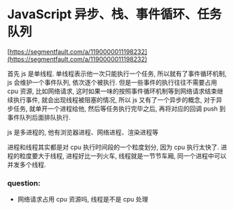 # JavaScript 异步、栈、事件循环、任务队列

[https://segmentfault.com/a/1190000011198232](https://segmentfault.com/a/1190000011198232)

首先 js 是单线程. 单线程表示他一次只能执行一个任务, 所以就有了事件循环机制, js 会维护一个事件队列, 依次逐个被执行. 但是一些事件的执行往往不需要占用 cpu 资源, 比如网络请求, 这时如果一味的按照事件循环机制等到网络请求结束继续执行事件, 就会出现线程被阻塞的情况, 所以 js 又有了一个异步的概念, 对于异步任务, 就单开一个进程给他, 然后等任务执行完毕之后, 再将对应的回调 push 到事件队列后面排队执行.

js 是多进程的, 他有浏览器进程、网络进程、渲染进程等

进程和线程其实都是对 cpu 执行时间段的一个粒度划分, 因为 cpu 执行太快了. 进程的粒度要大于线程, 进程好比一列火车, 线程就是一节节车厢, 同一个进程中可以并发多个线程.

### question:

- 网络请求占用 cpu 资源吗, 线程是不是 cpu 处理
